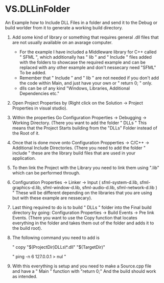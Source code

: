 # VS.DLLinFolder
 An Example how to Include DLL Files in a folder and send it to the Debug or build worlder from it to generate a working build directory.


1.  Add some kind of library or something that requires general .dll files that are not usually available on an avarage computer.


      * For the example I have included a Middleware library for C++ called " SFML ", which additionally has " lib " and " Include " files added with the folders to showcase the required example and can be replaced with any other example and don't nessecary need "SFML" To be added.
      * Remember that " Include " and " lib " are not needed if you don't add the code within Main, and just have your own or " return 0; " only.
      * dlls can be of any kind "Windows, Libraries, Additional Dependencies etc."

2. Open Project Properties by (Right click on the Solution -> Project Properties in visual studio).
3. Within the properties Go Configuration Properties -> Debugging -> Working Directory. (There you want to add the folder " DLLs " This means that the Project Starts building from the "DLLs" Folder instead of the Root of it.
4. Once that is done move onto Configuration Propperties -> C/C++ -> Additional Include Directories. (There you need to add the folder " include " these are the library build files that are used in your application.
5. To then link the Project with the Library you need to link them using ".lib" which can be performed through.
6. Configuration Properties -> Linker -> Input ( sfml-system-d.lib, sfml-graphics-d.lib, sfml-window-d.lib, sfml-audio-d.lib, sfml-network-d.lib ) " These will be different depending on the libraries that you are using but with these example are nessecary).
7. Last thing required to do is to build " DLLs " folder into the Final build directory by going: Configuration Properties -> Build Events -> Pre link Events. (There you want to use the Copy function that locates everything in the folder and takes them out of the folder and adds it to the build root).

   
9. The following command you need to add is

    
   " copy "$(ProjectDir)DLLs\*.dll" "$(TargetDir)"


   " ping -n 6 127.0.0.1 > nul  "


10. With this everything is setup and you need to make a Source.cpp file and have a " Main " function with "return 0;" And the build should work as intended.
